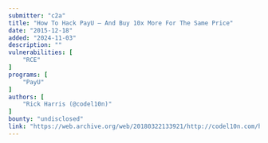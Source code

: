```yaml
---
submitter: "c2a"
title: "How To Hack PayU – And Buy 10x More For The Same Price"
date: "2015-12-18"
added: "2024-11-03"
description: ""
vulnerabilities: [
    "RCE"
]
programs: [
    "PayU"
]
authors: [
    "Rick Harris (@codel10n)"
]
bounty: "undisclosed"
link: "https://web.archive.org/web/20180322133921/http://codel10n.com/how-to-hack-payu-buy-10x-more-same-price/"
---
```




